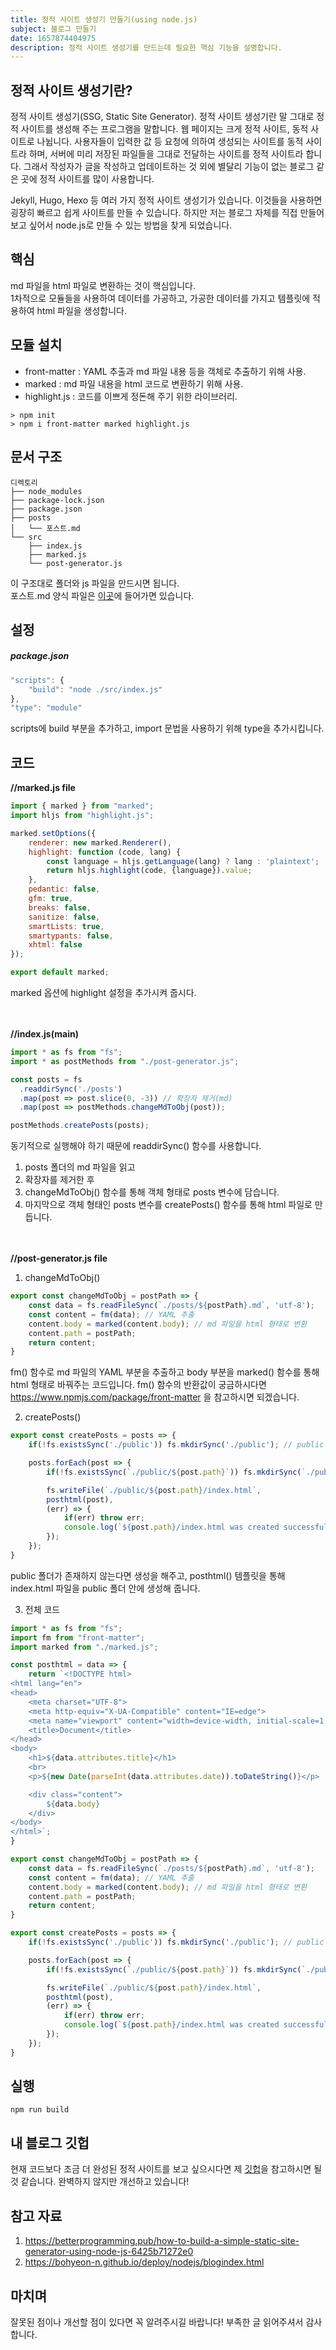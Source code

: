 ```yaml
---
title: 정적 사이트 생성기 만들기(using node.js)
subject: 블로그 만들기
date: 1657874404975
description: 정적 사이트 생성기를 만드는데 필요한 핵심 기능을 설명합니다.
---
```

## 정적 사이트 생성기란?
정적 사이트 생성기(SSG, Static Site Generator).  정적 사이트 생성기란 말 그대로 정적 사이트를 생성해 주는 프로그램을 말합니다. 웹 페이지는 크게 정적 사이트, 동적 사이트로 나뉩니다. 사용자들이 입력한 값 등 요청에 의하여 생성되는 사이트를 동적 사이트라 하며,  서버에 미리 저장된 파일들을 그대로 전달하는 사이트를 정적 사이트라 합니다. 그래서 작성자가 글을 작성하고 업데이트하는 것 외에 별달리 기능이 없는 블로그 같은 곳에 정적 사이트를 많이 사용합니다.

Jekyll, Hugo, Hexo 등 여러 가지 정적 사이트 생성기가 있습니다. 이것들을 사용하면 굉장히 빠르고 쉽게 사이트를 만들 수 있습니다. 하지만 저는 블로그 자체를 직접 만들어보고 싶어서 node.js로 만들 수 있는 방법을 찾게 되었습니다.    

## 핵심
md 파일을 html 파일로 변환하는 것이 핵심입니다.    
1차적으로 모듈들을 사용하여 데이터를 가공하고, 가공한 데이터를 가지고 템플릿에 적용하여 html 파일을 생성합니다.    

## 모듈 설치
- front-matter  : YAML 추출과 md 파일 내용 등을 객체로 추출하기 위해 사용.
- marked : md 파일 내용을 html 코드로 변환하기 위해 사용.
- highlight.js : 코드를 이쁘게 정돈해 주기 위한 라이브러리.

```
> npm init    
> npm i front-matter marked highlight.js
```     

## 문서 구조 

    디렉토리
    ├── node_modules
    ├── package-lock.json
    ├── package.json
    ├── posts
    │   └── 포스트.md
    └── src
        ├── index.js
        ├── marked.js
        └── post-generator.js

이 구조대로 폴더와 js 파일을 만드시면 됩니다.    
포스트.md 양식 파일은 [이곳](https://github.com/JongDeug/JongDeug.github.io/tree/master/%EA%B8%B0%ED%83%80)에 들어가면 있습니다.

## 설정
##### *package.json*
```javascript
"scripts": {
    "build": "node ./src/index.js"
},
"type": "module" 
```
scripts에 build 부분을 추가하고, import 문법을 사용하기 위해 type을 추가시킵니다.    

## 코드 

**//marked.js file**
```javascript
import { marked } from "marked";
import hljs from "highlight.js"; 

marked.setOptions({
	renderer: new marked.Renderer(),
	highlight: function (code, lang) {
		const language = hljs.getLanguage(lang) ? lang : 'plaintext';
		return hljs.highlight(code, {language}).value;
	},
	pedantic: false,
	gfm: true,
	breaks: false,
	sanitize: false,
	smartLists: true,
	smartypants: false,
	xhtml: false
}); 

export default marked;
```
marked 옵션에 highlight 설정을 추가시켜 줍시다.    
<br><br>

**//index.js(main)**
```javascript
import * as fs from "fs";
import * as postMethods from "./post-generator.js";

const posts = fs
  .readdirSync('./posts')
  .map(post => post.slice(0, -3)) // 확장자 제거(md)
  .map(post => postMethods.changeMdToObj(post));

postMethods.createPosts(posts);
```

동기적으로 실행해야 하기 때문에 readdirSync() 함수를 사용합니다. 
1. posts 폴더의 md 파일을 읽고 
2. 확장자를 제거한 후 
3. changeMdToObj() 함수를 통해 객체 형태로 posts 변수에 담습니다. 
4. 마지막으로 객체 형태인 posts 변수를 createPosts() 함수를 통해 html 파일로 만듭니다.    
<br><br>

**//post-generator.js file**
1. changeMdToObj() 

```javascript
export const changeMdToObj = postPath => {
    const data = fs.readFileSync(`./posts/${postPath}.md`, 'utf-8');
    const content = fm(data); // YAML 추출
    content.body = marked(content.body); // md 파일을 html 형태로 변환
    content.path = postPath;
    return content;
}
```
fm() 함수로 md 파일의 YAML 부분을 추출하고 body 부분을 marked() 함수를 통해 html 형태로 바꿔주는 코드입니다. fm() 함수의 반환값이 궁금하시다면 https://www.npmjs.com/package/front-matter 을 참고하시면 되겠습니다. 

2. createPosts()
```javascript
export const createPosts = posts => {
    if(!fs.existsSync('./public')) fs.mkdirSync('./public'); // public 폴더가 없다면 생성

    posts.forEach(post => {
        if(!fs.existsSync(`./public/${post.path}`)) fs.mkdirSync(`./public/${post.path}`);

        fs.writeFile(`./public/${post.path}/index.html`,
        posthtml(post),
        (err) => {
            if(err) throw err;
            console.log(`${post.path}/index.html was created successfully`);
        });
    });
}
```
public 폴더가 존재하지 않는다면 생성을 해주고, posthtml() 템플릿을 통해 index.html 파일을 public 폴더 안에 생성해 줍니다. 

3. 전체 코드
```javascript
import * as fs from "fs";
import fm from "front-matter";
import marked from "./marked.js";

const posthtml = data => {
    return `<!DOCTYPE html>
<html lang="en">
<head>
    <meta charset="UTF-8">
    <meta http-equiv="X-UA-Compatible" content="IE=edge">
    <meta name="viewport" content="width=device-width, initial-scale=1.0">
    <title>Document</title>
</head>
<body>
    <h1>${data.attributes.title}</h1>
    <br>
    <p>${new Date(parseInt(data.attributes.date)).toDateString()}</p>

    <div class="content">
        ${data.body}
    </div>
</body>
</html>`;
}

export const changeMdToObj = postPath => {
    const data = fs.readFileSync(`./posts/${postPath}.md`, 'utf-8');
    const content = fm(data); // YAML 추출
    content.body = marked(content.body); // md 파일을 html 형태로 변환
    content.path = postPath;
    return content;
}

export const createPosts = posts => {
    if(!fs.existsSync('./public')) fs.mkdirSync('./public'); // public 폴더가 없다면 생성

    posts.forEach(post => {
        if(!fs.existsSync(`./public/${post.path}`)) fs.mkdirSync(`./public/${post.path}`);

        fs.writeFile(`./public/${post.path}/index.html`,
        posthtml(post),
        (err) => {
            if(err) throw err;
            console.log(`${post.path}/index.html was created successfully`);
        });
    });
}
```    

## 실행 
```
npm run build
```

## 내 블로그 깃헙
현재 코드보다 조금 더 완성된 정적 사이트를 보고 싶으시다면 제 [깃헙](https://github.com/JongDeug/JongDeug.github.io)을 참고하시면 될 것 같습니다. 완벽하지 않지만 개선하고 있습니다!
  

## 참고 자료 
1. https://betterprogramming.pub/how-to-build-a-simple-static-site-generator-using-node-js-6425b71272e0    
2. https://bohyeon-n.github.io/deploy/nodejs/blogindex.html

## 마치며
잘못된 점이나 개선할 점이 있다면 꼭 알려주시길 바랍니다! 부족한 글 읽어주셔서 감사합니다.